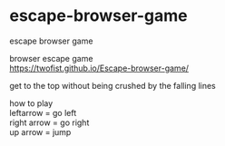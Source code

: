 # escape-browser-game
escape browser game

browser escape game    
https://twofist.github.io/Escape-browser-game/


get to the top without being crushed by the falling lines


how to play  
leftarrow = go left  
right arrow = go right  
up arrow = jump
